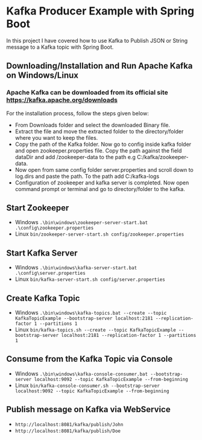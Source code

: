 # Kafka Producer Example with Spring Boot

In this project I have covered how to use Kafka to Publish JSON or String message to a Kafka topic with Spring Boot.

## Downloading/Installation and Run Apache Kafka on Windows/Linux

### Apache Kafka can be downloaded from its official site https://kafka.apache.org/downloads

For the installation process, follow the steps given below:

- From Downloads folder and select the downloaded Binary file.
- Extract the file and move the extracted folder to the directory/folder where you want to keep the files.
- Copy the path of the Kafka folder. Now go to config inside kafka folder and open zookeeper.properties file. Copy the path against the field dataDir and add /zookeeper-data to the path e.g C:/kafka/zookeeper-data.
- Now open from same config folder server.properties and scroll down to log.dirs and paste the path. To the path add C:/kafka-logs
- Configuration of zookeeper and kafka server is completed. Now open command prompt or terminal and go to directory/folder to the kafka.

## Start Zookeeper
- Windows `.\bin\windows\zookeeper-server-start.bat .\config\zookeeper.properties`
- Linux `bin/zookeeper-server-start.sh config/zookeeper.properties`

## Start Kafka Server
- Windows `.\bin\windows\kafka-server-start.bat .\config\server.properties`
- Linux `bin/kafka-server-start.sh config/server.properties`

## Create Kafka Topic
- Windows `.\bin\windows\kafka-topics.bat --create --topic KafkaTopicExample --bootstrap-server localhost:2181 --replication-factor 1 --partitions 1`
- Linux `bin/kafka-topics.sh --create --topic KafkaTopicExample --bootstrap-server localhost:2181 --replication-factor 1 --partitions 1 `

## Consume from the Kafka Topic via Console
- Windows `.\bin\windows\kafka-console-consumer.bat --bootstrap-server localhost:9092 --topic KafkaTopicExample --from-beginning`
- Linux `bin/kafka-console-consumer.sh --bootstrap-server localhost:9092 --topic KafkaTopicExample --from-beginning`

## Publish message on Kafka via WebService
- `http://localhost:8081/kafka/publish/John`
- `http://localhost:8081/kafka/publish/Doe`
